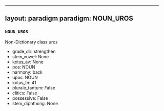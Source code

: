 
---
layout: paradigm
paradigm: NOUN_UROS
---
### ` NOUN_UROS `

Non-Dictionary class uros
* grade_dir: strengthen
* stem_vowel: None
* kotus_av: None
* pos: NOUN
* harmony: back
* upos: NOUN
* kotus_tn: 41
* plurale_tantum: False
* clitics: False
* possessive: False
* stem_diphthong: None
